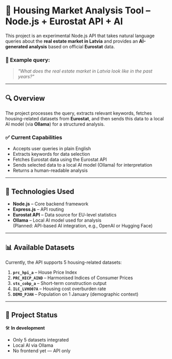 # 🏡 Housing Market Analysis Tool  – Node.js + Eurostat API + AI

This project is an experimental Node.js API that takes natural language queries about the **real estate market in Latvia** and provides an **AI-generated analysis** based on official **Eurostat** data.

### 📌 Example query:
> _"What does the real estate market in Latvia look like in the past years?"_

---

## 🔍 Overview

The project processes the query, extracts relevant keywords, fetches housing-related datasets from **Eurostat**, and then sends this data to a local AI model (via **Ollama**) for a structured analysis.

### ✅ Current Capabilities

- Accepts user queries in plain English  
- Extracts keywords for data selection  
- Fetches Eurostat data using the Eurostat API  
- Sends selected data to a local AI model (Ollama) for interpretation  
- Returns a human-readable analysis  

---

## 🧠 Technologies Used

- **Node.js** – Core backend framework  
- **Express.js** – API routing  
- **Eurostat API** – Data source for EU-level statistics  
- **Ollama** – Local AI model used for analysis  
  (Planned: API-based AI integration, e.g., OpenAI or Hugging Face)

---

## 📊 Available Datasets

Currently, the API supports 5 housing-related datasets:

1. **`prc_hpi_a`** – House Price Index  
2. **`PRC_HICP_AIND`** – Harmonised Indices of Consumer Prices  
3. **`sts_cobp_a`** – Short-term construction output  
4. **`ILC_LVHO07A`** – Housing cost overburden rate  
5. **`DEMO_PJAN`** – Population on 1 January (demographic context)

---

## 🚧 Project Status

🛠️ **In development**   
- Only 5 datasets integrated  
- Local AI via Ollama  
- No frontend yet — API only  